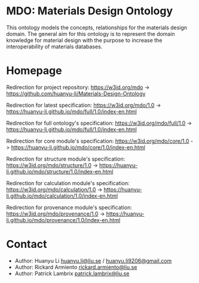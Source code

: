 # MDO: Materials Design Ontology

This ontology models the concepts, relationships for the materials design domain. The general aim for this ontology is to represent the domain knowledge for material design with the purpose to increase the interoperability of materials databases.

# Homepage

Redirection for project repository: https://w3id.org/mdo -> https://github.com/huanyu-li/Materials-Design-Ontology

Redirection for latest specification: https://w3id.org/mdo/1.0 -> https://huanyu-li.github.io/mdo/full/1.0/index-en.html

Redirection for full ontology's specification: https://w3id.org/mdo/full/1.0 -> https://huanyu-li.github.io/mdo/full/1.0/index-en.html

Redirection for core module's specification: https://w3id.org/mdo/core/1.0 -> https://huanyu-li.github.io/mdo/core/1.0/index-en.html

Redirection for structure module's specification: https://w3id.org/mdo/structure/1.0 -> https://huanyu-li.github.io/mdo/structure/1.0/index-en.html

Redirection for calculation module's specification: https://w3id.org/mdo/calculation/1.0 -> https://huanyu-li.github.io/mdo/calculation/1.0/index-en.html

Redirection for provenance module's specification: https://w3id.org/mdo/provenance/1.0 -> https://huanyu-li.github.io/mdo/provenance/1.0/index-en.html

# Contact

* Author: Huanyu Li huanyu.li@liu.se / huanyu.li9206@gmail.com
* Author: Rickard Armiento rickard.armiento@liu.se
* Author: Patrick Lambrix patrick.lambrix@liu.se

[//]: <> (This is also a comment.)
